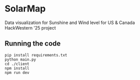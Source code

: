 # SolarMap
Data visualization for Sunshine and Wind level for US & Canada
HackWestern '25 project

## Running the code
```
pip install requirements.txt
python main.py
cd ./client
npm install
npm run dev
```
